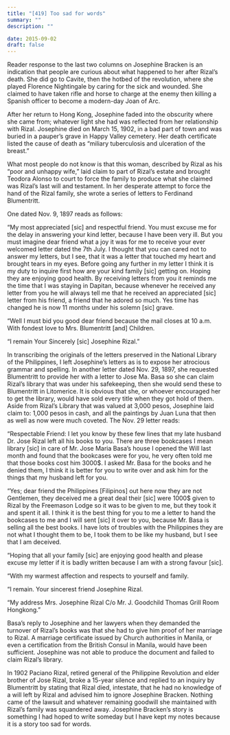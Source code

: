 ```yaml
---
title: "[419] Too sad for words"
summary: ""
description: ""

date: 2015-09-02
draft: false
---
```


Reader response to the last two columns on Josephine Bracken is an indication that people are curious about what happened to her after Rizal’s death. She did go to Cavite, then the hotbed of the revolution, where she played Florence Nightingale by caring for the sick and wounded. She claimed to have taken rifle and horse to charge at the enemy then killing a Spanish officer to become a modern-day Joan of Arc.

After her return to Hong Kong, Josephine faded into the obscurity where she came from; whatever light she had was reflected from her relationship with Rizal. Josephine died on March 15, 1902, in a bad part of town and was buried in a pauper’s grave in Happy Valley cemetery. Her death certificate listed the cause of death as “miliary tuberculosis and ulceration of the breast.”

What most people do not know is that this woman, described by Rizal as his “poor and unhappy wife,” laid claim to part of Rizal’s estate and brought Teodora Alonso to court to force the family to produce what she claimed was Rizal’s last will and testament. In her desperate attempt to force the hand of the Rizal family, she wrote a series of letters to Ferdinand Blumentritt.

One dated Nov. 9, 1897 reads as follows:

“My most appreciated [sic] and respectful friend. You must excuse me for the delay in answering your kind letter, because I have been very ill. But you must imagine dear friend what a joy it was for me to receive your ever welcomed letter dated the 7th July. I thought that you can cared not to answer my letters, but I see, that it was a letter that touched my heart and brought tears in my eyes. Before going any further in my letter I think it is my duty to inquire first how are your kind family [sic] getting on. Hoping they are enjoying good health. By receiving letters from you it reminds me the time that I was staying in Dapitan, because whenever he received any letter from you he will always tell me that he received an appreciated [sic] letter from his friend, a friend that he adored so much. Yes time has changed he is now 11 months under his solemn [sic] grave.

“Well I must bid you good dear friend because the mail closes at 10 a.m. With fondest love to Mrs. Blumentritt [and] Children.

“I remain Your Sincerely [sic] Josephine Rizal.”

In transcribing the originals of the letters preserved in the National Library of the Philippines, I left Josephine’s letters as is to expose her atrocious grammar and spelling. In another letter dated Nov. 29, 1897, she requested Blumentritt to provide her with a letter to Jose Ma. Basa so she can claim Rizal’s library that was under his safekeeping, then she would send these to Blumentritt in Litomerice. It is obvious that she, or whoever encouraged her to get the library, would have sold every title when they got hold of them. Aside from Rizal’s Library that was valued at 3,000 pesos, Josephine laid claim to: 1,000 pesos in cash, and all the paintings by Juan Luna that then as well as now were much coveted. The Nov. 29 letter reads:

“Respectable Friend: I let you know by these few lines that my late husband Dr. Jose Rizal left all his books to you. There are three bookcases I mean library [sic] in care of Mr. Jose Maria Basa’s house I opened the Will last month and found that the bookcases were for you, he very often told me that those books cost him 3000$. I asked Mr. Basa for the books and he denied them, I think it is better for you to write over and ask him for the things that my husband left for you.

“Yes; dear friend the Philippines [Filipinos] out here now they are not Gentlemen, they deceived me a great deal their [sic] were 1000$ given to Rizal by the Freemason Lodge so it was to be given to me, but they took it and spent it all. I think it is the best thing for you to me a letter to hand the bookcases to me and I will sent [sic] it over to you, because Mr. Basa is selling all the best books. I have lots of troubles with the Philippines they are not what I thought them to be, I took them to be like my husband, but I see that I am deceived.

“Hoping that all your family [sic] are enjoying good health and please excuse my letter if it is badly written because I am with a strong favour [sic].

“With my warmest affection and respects to yourself and family.

“I remain. Your sincerest friend Josephine Rizal.

“My address Mrs. Josephine Rizal C/o Mr. J. Goodchild Thomas Grill Room Hongkong.”

Basa’s reply to Josephine and her lawyers when they demanded the turnover of Rizal’s books was that she had to give him proof of her marriage to Rizal. A marriage certificate issued by Church authorities in Manila, or even a certification from the British Consul in Manila, would have been sufficient. Josephine was not able to produce the document and failed to claim Rizal’s library.

In 1902 Paciano Rizal, retired general of the Philippine Revolution and elder brother of Jose Rizal, broke a 15-year silence and replied to an inquiry by Blumentritt by stating that Rizal died, intestate, that he had no knowledge of a will left by Rizal and advised him to ignore Josephine Bracken. Nothing came of the lawsuit and whatever remaining goodwill she maintained with Rizal’s family was squandered away. Josephine Bracken’s story is something I had hoped to write someday but I have kept my notes because it is a story too sad for words.
